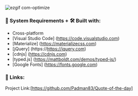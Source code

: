 ![ezgif com-optimize](https://user-images.githubusercontent.com/45048950/99277025-48526000-2868-11eb-898d-11c9a7a4983b.gif)

### 🧰 System Requirements + 🛠️ Built with:

* Cross-platform
* [Visual Studio Code] (https://code.visualstudio.com)
* [Materialize] (https://materializecss.com)
* [jQuery] (https://https://jquery.com)
* [cdnjs] (https://cdnjs.com)
* [typed.js] (https://mattboldt.com/demos/typed-js/)
* [Google Fonts] (https://fonts.google.com)

### 🔗 Links:

Project Link:[https://github.com/Padman83/Quote-of-the-day]
